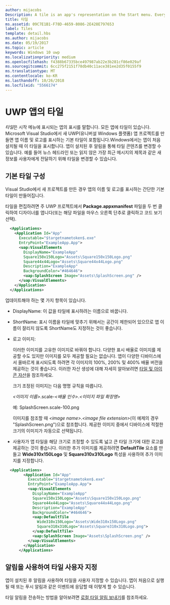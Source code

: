 ```yaml
---
author: mijacobs
Description: A tile is an app's representation on the Start menu. Every app has a tile. When you create a new Universal Windows Platform (UWP) app project in Microsoft Visual Studio, it includes a default tile that displays your app's name and logo.
title: 타일
ms.assetid: 09C7E1B1-F78D-4659-8086-2E428E797653
label: Tiles
template: detail.hbs
ms.author: mijacobs
ms.date: 05/19/2017
ms.topic: article
keywords: Windows 10 uwp
ms.localizationpriority: medium
ms.openlocfilehash: f4388b67335bce497987ab22e3b281cf86e029af
ms.sourcegitcommit: 6cc275f2151f78db40c11ace381ee2d35f0155f9
ms.translationtype: MT
ms.contentlocale: ko-KR
ms.lasthandoff: 10/26/2018
ms.locfileid: "5566174"
---
```

# <a name="tiles-for-uwp-apps"></a>UWP 앱의 타일

 

*타일*은 시작 메뉴에 표시되는 앱의 표시를 말합니다. 모든 앱에 타일이 있습니다. Microsoft Visual Studio에서 새 UWP(유니버설 Windows 플랫폼) 앱 프로젝트를 만들면 앱 이름 및 로고를 표시하는 기본 타일이 포함됩니다.Windows에서는 앱이 처음 설치될 때 이 타일을 표시합니다. 앱이 설치된 후 알림을 통해 타일 콘텐츠를 변경할 수 있습니다. 예를 들어 뉴스 헤드라인 또는 읽지 않은 가장 최근 메시지의 제목과 같은 새 정보를 사용자에게 전달하기 위해 타일을 변경할 수 있습니다.

## <a name="configure-the-default-tile"></a>기본 타일 구성


Visual Studio에서 새 프로젝트를 만든 경우 앱의 이름 및 로고를 표시하는 간단한 기본 타일이 만들어집니다.

타일을 편집하려면 주 UWP 프로젝트에서 **Package.appxmanifest** 파일을 두 번 클릭하여 디자이너를 엽니다(또는 해당 파일을 마우스 오른쪽 단추로 클릭하고 코드 보기 선택).

```XML
  <Applications>
    <Application Id="App"
      Executable="$targetnametoken$.exe"
      EntryPoint="ExampleApp.App">
      <uap:VisualElements
        DisplayName="ExampleApp"
        Square150x150Logo="Assets\Square150x150Logo.png"
        Square44x44Logo="Assets\Square44x44Logo.png"
        Description="ExampleApp"
        BackgroundColor="#464646">
        <uap:SplashScreen Image="Assets\SplashScreen.png" />
      </uap:VisualElements>
    </Application>
  </Applications>
```

업데이트해야 하는 몇 가지 항목이 있습니다.

-   DisplayName: 이 값을 타일에 표시하려는 이름으로 바꿉니다.
-   ShortName: 표시 이름을 타일에 맞추기 위해서는 공간이 제한되어 있으므로 앱 이름이 잘리지 않도록 ShortName도 지정하는 것이 좋습니다.
-   로고 이미지:

    이러한 이미지를 고유한 이미지로 바꿔야 합니다. 다양한 표시 배율로 이미지를 제공할 수도 있지만 이미지를 모두 제공할 필요는 없습니다. 앱이 다양한 디바이스에서 올바르게 표시되도록 하려면 각 이미지의 100%, 200% 및 400% 배율 버전을 제공하는 것이 좋습니다. 이러한 자산 생성에 대해 자세히 알아보려면 [타일 및 아이콘 자산](app-assets.md)을 참조하세요.

    크기 조정된 이미지는 다음 명명 규칙을 따릅니다.
    
    *&lt;이미지 이름&gt;*.scale-*&lt;배율 인수&gt;*.*&lt;이미지 파일 확장명&gt;* 

    예: SplashScreen.scale-100.png

    이미지를 참조할 때 *&lt;image name&gt;*.*&lt;image file extension&gt;*(이 예제의 경우 "SplashScreen.png")으로 참조합니다. 제공한 이미지 중에서 디바이스에 적절한 크기의 이미지가 자동으로 선택됩니다.

-   사용자가 앱 타일을 해당 크기로 조정할 수 있도록 넓고 큰 타일 크기에 대한 로고를 제공하는 것이 좋습니다. 이러한 추가 이미지를 제공하려면 **DefaultTile** 요소를 만들고 **Wide310x150Logo** 및 **Square310x310Logo** 특성을 사용하여 추가 이미지를 지정합니다.
```    XML
  <Applications>
        <Application Id="App"
          Executable="$targetnametoken$.exe"
          EntryPoint="ExampleApp.App">
          <uap:VisualElements
            DisplayName="ExampleApp"
            Square150x150Logo="Assets\Square150x150Logo.png"
            Square44x44Logo="Assets\Square44x44Logo.png"
            Description="ExampleApp"
            BackgroundColor="#464646">
            <uap:DefaultTile
              Wide310x150Logo="Assets\Wide310x150Logo.png"
              Square310x310Logo="Assets\Square310x310Logo.png">
            </uap:DefaultTile>
            <uap:SplashScreen Image="Assets\SplashScreen.png" />
          </uap:VisualElements>
        </Application>
      </Applications>
```

## <a name="use-notifications-to-customize-your-tile"></a>알림을 사용하여 타일 사용자 지정


앱이 설치된 후 알림을 사용하여 타일을 사용자 지정할 수 있습니다. 앱이 처음으로 실행될 때 또는 푸시 알림과 같은 이벤트에 응답할 때 이렇게 할 수 있습니다.

타일 알림을 전송하는 방법을 알아보려면 [로컬 타일 알림 보내기](sending-a-local-tile-notification.md)를 참조하세요.
